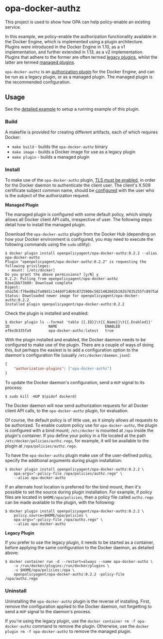 # opa-docker-authz

This project is used to show how OPA can help policy-enable an existing service.

In this example, we policy-enable the authorization functionality available in the Docker Engine, which is implemented using a plugin architecture. Plugins were introduced in the Docker Engine in 1.10, as a v1 implementation, and further extended in 1.13, as a v2 implementation. Plugins that adhere to the former are often termed [legacy plugins](https://docs.docker.com/engine/extend/legacy_plugins/), whilst the latter are termed [managed plugins](https://docs.docker.com/engine/extend/).

`opa-docker-authz` is an [authorization plugin](https://docs.docker.com/engine/extend/plugins_authorization/) for the Docker Engine, and can be run as a legacy plugin, or as a managed plugin. The managed plugin is the recommended configuration.

## Usage

See the [detailed example](http://www.openpolicyagent.org/docs/docker-authorization.html) to setup a running example of this plugin.

### Build

A makefile is provided for creating different artifacts, each of which requires Docker:

- `make build` - builds the `opa-docker-authz` binary
- `make image` - builds a Docker image for use as a legacy plugin
- `make plugin` - builds a managed plugin

### Install

To make use of the `opa-docker-authz` plugin, [TLS must be enabled](https://docs.docker.com/engine/security/https/), in order for the Docker daemon to authenticate the client user. The client's X.509 certificate subject common name, should be [configured](https://docs.docker.com/engine/extend/plugins_authorization/#default-user-authorization-mechanism) with the user who is the subject of the authorization request.

**Managed Plugin**

The managed plugin is configured with some default policy, which simply allows all Docker client API calls, irrespective of user. The following steps detail how to install the managed plugin.

Download the `opa-docker-authz` plugin from the Docker Hub (depending on how your Docker environment is configured, you may need to execute the following commands using the `sudo` utility):

```
$ docker plugin install openpolicyagent/opa-docker-authz:0.2.2 --alias opa-docker-authz
Plugin "openpolicyagent/opa-docker-authz:0.2.2" is requesting the following privileges:
 - mount: [/etc/docker]
Do you grant the above permissions? [y/N] y
0.2.2: Pulling from openpolicyagent/opa-docker-authz
63ee1bb73b80: Download complete 
Digest: sha256:f76ed8a2fa08d1c144ddf14b9c872590bc5021482602b182b7035255fc8975ab
Status: Downloaded newer image for openpolicyagent/opa-docker-authz:0.2.2
Installed plugin openpolicyagent/opa-docker-authz:0.2.2
```

Check the plugin is installed and enabled:

```
$ docker plugin ls --format 'table {{.ID}}\t{{.Name}}\t{{.Enabled}}'
ID                  NAME                      ENABLED
ef6e3b335fa9        opa-docker-authz:latest   true
```

With the plugin installed and enabled, the Docker daemon needs to be configured to make use of the plugin. There are a couple of ways of doing this, but perhaps the easiest is to add a configuration option to the daemon's configuration file (usually `/etc/docker/daemon.json`):

```json
{
    "authorization-plugins": ["opa-docker-authz"]
}
```

To update the Docker daemon's configuration, send a `HUP` signal to its process:

```
$ sudo kill -HUP $(pidof dockerd)
```

The Docker daemon will now send authorization requests for all Docker client API calls, to the `opa-docker-authz` plugin, for evaluation.

Of course, the default policy is of little use, as it simply allows all requests to be authorized. To enable custom policy use for `opa-docker-authz`, the plugin is configured with a bind mount; `/etc/docker` is mounted at `/opa` inside the plugin's container. If you define your policy in a file located at the path `/etc/docker/policies/authz.rego`, for example, it will be available to the plugin at `/opa/policies/authz.rego`.

To have the `opa-docker-authz` plugin make use of the user-defined policy, specify the additional arguments during plugin installation:

```
$ docker plugin install openpolicyagent/opa-docker-authz:0.2.2 \
    opa-args="-policy-file /opa/policies/authz.rego" \
    --alias opa-docker-authz
```

If an alternate host location is preferred for the bind mount, then it's possible to set the source during plugin installation. For example, if policy files are located in `$HOME/opa/policies`, then a policy file called `authz.rego` can be made available to the plugin, with the following:

```
$ docker plugin install openpolicyagent/opa-docker-authz:0.2.2 \
    policy.source=$HOME/opa/policies \
    opa-args="-policy-file /opa/authz.rego" \
    --alias opa-docker-authz
```

**Legacy Plugin**

If you prefer to use the legacy plugin, it needs to be started as a container, before applying the same configuration to the Docker daemon, as detailed above:

```
$ docker container run -d --restart=always --name opa-docker-authz \
    -v /run/docker/plugins:/run/docker/plugins \
    -v $HOME/opa/policies:/opa \
    openpolicyagent/opa-docker-authz:0.2.2 -policy-file /opa/authz.rego
```

### Uninstall

Uninstalling the `opa-docker-authz` plugin is the reverse of installing. First, remove the configuration applied to the Docker daemon, not forgetting to send a `HUP` signal to the daemon's process.

If you're using the legacy plugin, use the `docker container rm -f opa-docker-authz` command to remove the plugin. Otherwise, use the `docker plugin rm -f opa-docker-authz` to remove the managed plugin.